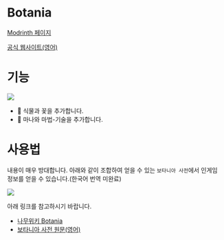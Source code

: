 # Botania

[Modrinth 페이지](https://modrinth.com/mod/botania)

[공식 웹사이트(영어)](https://botaniamod.net)

# 기능
![](https://i.ytimg.com/vi/D75Aad-5QgQ/maxresdefault.jpg)
* :rose: 식물과 꽃을 추가합니다.
* :crystal_ball: 마나와 마법-기술을 추가합니다.

# 사용법
내용이 매우 방대합니다. 아래와 같이 조합하여 얻을 수 있는 `보타니아 사전`에서 인게임 정보를 얻을 수 있습니다.(한국어 번역 미완료)

![](https://i.namu.wiki/i/erjDhOlUoe_Yoyib2LI3BWObGoqmWp_Xy46pODfvRikIhnWO0iaJdfZp5V_mauwQY24SFz7gp7M2VvWhX1FwaUzFmrDG3OYKpDEiattjBRbJ6Kacu85TdGqIOVOW2aU1OnS1sklvgkm34F0fy3yF6A.webp)

아래 링크를 참고하시기 바랍니다.

* [나무위키 Botania](https://namu.wiki/w/Botania)
* [보타니아 사전 원문(영어)](https://botaniamod.net/lexicon.html)